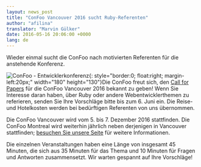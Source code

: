 ```yaml
---
layout: news_post
title: "ConFoo Vancouver 2016 sucht Ruby-Referenten"
author: "afilina"
translator: "Marvin Gülker"
date: 2016-05-16 20:06:00 +0000
lang: de
---
```


Wieder einmal sucht die ConFoo nach motivierten Referenten für die anstehende Konferenz.

![ConFoo - Entwicklerkonferenz](https://confoo.ca/images/propaganda/yvr2016/en/like.png){: style="border:0; float:right; margin-left:20px;" width="180" height="130"}Die ConFoo freut sich, den [Call for Papers][1] für die ConFoo Vancouver 2016 bekannt zu geben! Wenn Sie Interesse daran haben, über Ruby oder andere Webentwicklerthemen zu referieren, senden Sie Ihre Vorschläge bitte bis zum 6. Juni ein. Die Reise- und Hotelkosten werden bei bedürftigen Referenten von uns übernommen.

Die ConFoo Vancouver wird vom 5. bis 7. Dezember 2016 stattfinden. Die ConFoo Montreal wird weiterhin jährlich neben derjenigen in Vancouver stattfinden; [besuchen Sie unsere Seite][2] für weitere Informationen.

Die einzelnen Veranstaltungen haben eine Länge von insgesamt 45 Minuten, die sich aus 35 Minuten für das Thema und 10 Minuten für Fragen und Antworten zusammensetzt. Wir warten gespannt auf Ihre Vorschläge!

[1]: https://confoo.ca/en/yvr2016/call-for-papers
[2]: https://confoo.ca/en/yvr2016
